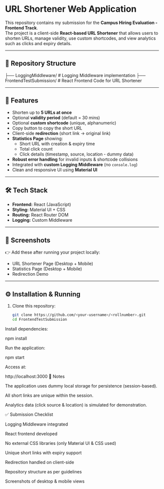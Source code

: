 # URL Shortener Web Application  

This repository contains my submission for the **Campus Hiring Evaluation - Frontend Track**.  
The project is a client-side **React-based URL Shortener** that allows users to shorten URLs, manage validity, use custom shortcodes, and view analytics such as clicks and expiry details.  

---

## 📂 Repository Structure  

├── LoggingMiddleware/ # Logging Middleware implementation
├── FrontendTestSubmission/ # React Frontend Code for URL Shortener


---

## 🚀 Features  

- Shorten up to **5 URLs at once**  
- Optional **validity period** (default = 30 mins)  
- Optional **custom shortcode** (unique, alphanumeric)  
- Copy button to copy the short URL  
- Client-side **redirection** (short link → original link)  
- **Statistics Page** showing:
  - Short URL with creation & expiry time  
  - Total click count  
  - Click details (timestamp, source, location - dummy data)  
- **Robust error handling** for invalid inputs & shortcode collisions  
- Integrated with **custom Logging Middleware** (no `console.log`)  
- Clean and responsive UI using **Material UI**  

---

## 🛠️ Tech Stack  

- **Frontend:** React (JavaScript)  
- **Styling:** Material UI + CSS  
- **Routing:** React Router DOM  
- **Logging:** Custom Middleware  

---

## 📸 Screenshots  

👉 Add these after running your project locally:  

- URL Shortener Page (Desktop + Mobile)  
- Statistics Page (Desktop + Mobile)  
- Redirection Demo  

---

## ⚙️ Installation & Running  

1. Clone this repository:  
   ```bash
   git clone https://github.com/<your-username>/<rollnumber>.git
   cd FrontendTestSubmission
Install dependencies:

npm install


Run the application:

npm start


Access at:

http://localhost:3000
📌 Notes

The application uses dummy local storage for persistence (session-based).

All short links are unique within the session.

Analytics data (click source & location) is simulated for demonstration.

✅ Submission Checklist

 Logging Middleware integrated

 React frontend developed

 No external CSS libraries (only Material UI & CSS used)

 Unique short links with expiry support

 Redirection handled on client-side

 Repository structure as per guidelines

 Screenshots of desktop & mobile views
